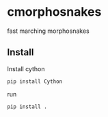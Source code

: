 # cmorphosnakes
fast marching morphosnakes

## Install
Install cython 

```
pip install Cython
```

run 
```
pip install .
```
